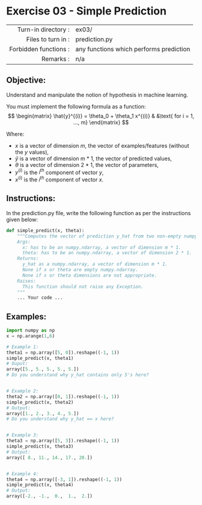 # Exercise 03 - Simple Prediction

|                         |                                          |
| -----------------------:| ---------------------------------------- |
|   Turn-in directory :   |  ex03/                                   |
|   Files to turn in :    |  prediction.py                           |
|   Forbidden functions : |  any functions which performs prediction |
|   Remarks :             |  n/a                                     |

## Objective:
Understand and manipulate the notion of hypothesis in machine learning.

You must implement the following formula as a function:  
$$
\begin{matrix}
\hat{y}^{(i)} = \theta_0 + \theta_1 x^{(i)} & &\text{ for i = 1, ..., m}
\end{matrix}
$$  

Where:
- $x$ is a vector of dimension $m$, the vector of examples/features (without the $y$ values),
- $\hat{y}$ is a vector of dimension m * 1, the vector of predicted values,
- $\theta$ is a vector of dimension 2 * 1, the vector of parameters,
- $y^{(i)}$ is the $i^{th}$ component of vector $y$,
- $x^{(i)}$ is the $i^{th}$ component of vector $x$.


## Instructions:
In the prediction.py file, write the following function as per the instructions given below:
```python
def simple_predict(x, theta):
    """Computes the vector of prediction y_hat from two non-empty numpy.ndarray.
    Args:
      x: has to be an numpy.ndarray, a vector of dimension m * 1.
      theta: has to be an numpy.ndarray, a vector of dimension 2 * 1.
    Returns:
      y_hat as a numpy.ndarray, a vector of dimension m * 1.
      None if x or theta are empty numpy.ndarray.
      None if x or theta dimensions are not appropriate.
    Raises:
      This function should not raise any Exception.
    """
    ... Your code ...
```

## Examples:
```python
import numpy as np
x = np.arange(1,6)

# Example 1:
theta1 = np.array([5, 0]).reshape((-1, 1))
simple_predict(x, theta1)
# Ouput:
array([5., 5., 5., 5., 5.])
# Do you understand why y_hat contains only 5's here?  


# Example 2:
theta2 = np.array([0, 1]).reshape((-1, 1))
simple_predict(x, theta2)
# Output:
array([1., 2., 3., 4., 5.])
# Do you understand why y_hat == x here?  


# Example 3:
theta3 = np.array([5, 3]).reshape((-1, 1))
simple_predict(x, theta3)
# Output:
array([ 8., 11., 14., 17., 20.])


# Example 4:
theta4 = np.array([-3, 1]).reshape((-1, 1))
simple_predict(x, theta4)
# Output:
array([-2., -1.,  0.,  1.,  2.])
```
